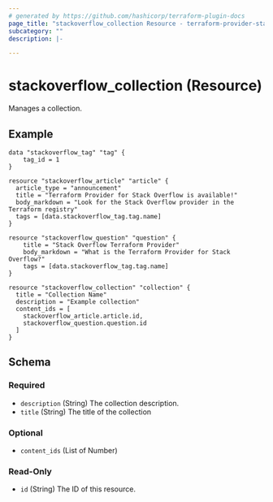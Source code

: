 ```yaml
---
# generated by https://github.com/hashicorp/terraform-plugin-docs
page_title: "stackoverflow_collection Resource - terraform-provider-stackoverflow"
subcategory: ""
description: |-

---
```


# stackoverflow_collection (Resource)

Manages a collection.

## Example

```
data "stackoverflow_tag" "tag" {
    tag_id = 1
}

resource "stackoverflow_article" "article" {
  article_type = "announcement"
  title = "Terraform Provider for Stack Overflow is available!"
  body_markdown = "Look for the Stack Overflow provider in the Terraform registry"
  tags = [data.stackoverflow_tag.tag.name]
}

resource "stackoverflow_question" "question" {
    title = "Stack Overflow Terraform Provider"
    body_markdown = "What is the Terraform Provider for Stack Overflow?"
    tags = [data.stackoverflow_tag.tag.name]
}

resource "stackoverflow_collection" "collection" {
  title = "Collection Name"
  description = "Example collection"
  content_ids = [
    stackoverflow_article.article.id,
    stackoverflow_question.question.id
  ]
}
```

<!-- schema generated by tfplugindocs -->
## Schema

### Required

- `description` (String) The collection description.
- `title` (String) The title of the collection

### Optional

- `content_ids` (List of Number)

### Read-Only

- `id` (String) The ID of this resource.


